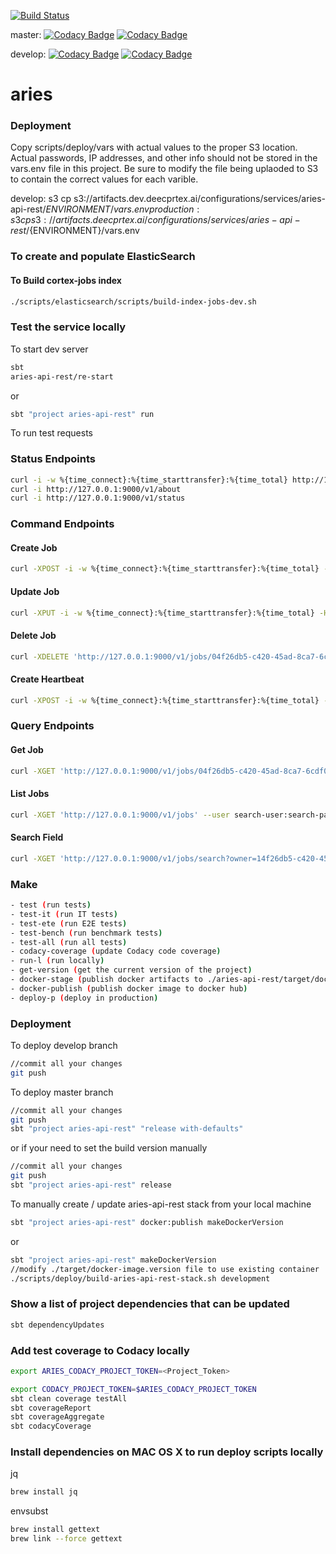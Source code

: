[![Build Status](https://travis-ci.com/deepcortex/aries.svg?token=NvQ9e1gJgR195rmfXncf&branch=develop)](https://travis-ci.com/deepcortex/aries)

master:
[![Codacy Badge](https://api.codacy.com/project/badge/Grade/777faf05871f43618713860af1dca65b?branch=master)](https://www.codacy.com?utm_source=github.com&amp;utm_medium=referral&amp;utm_content=deepcortex/aries&amp;utm_campaign=Badge_Grade) [![Codacy Badge](https://api.codacy.com/project/badge/Coverage/777faf05871f43618713860af1dca65b?branch=master)](https://www.codacy.com?utm_source=github.com&utm_medium=referral&utm_content=deepcortex/aries&utm_campaign=Badge_Coverage)

develop:
[![Codacy Badge](https://api.codacy.com/project/badge/Grade/777faf05871f43618713860af1dca65b?branch=develop)](https://www.codacy.com?utm_source=github.com&amp;utm_medium=referral&amp;utm_content=deepcortex/aries&amp;utm_campaign=Badge_Grade) [![Codacy Badge](https://api.codacy.com/project/badge/Coverage/777faf05871f43618713860af1dca65b?branch=develop)](https://www.codacy.com?utm_source=github.com&utm_medium=referral&utm_content=deepcortex/aries&utm_campaign=Badge_Coverage)

# aries

### Deployment

Copy scripts/deploy/vars with actual values to the proper S3 location.
Actual passwords, IP addresses, and other info should not be stored in the vars.env file in this project.
Be sure to modify the file being uplaoded to S3 to contain the correct values for each varible.

develop: s3 cp s3://artifacts.dev.deecprtex.ai/configurations/services/aries-api-rest/${ENVIRONMENT}/vars.env
production: s3 cp s3://artifacts.deecprtex.ai/configurations/services/aries-api-rest/${ENVIRONMENT}/vars.env

### To create and populate ElasticSearch

#### To Build cortex-jobs index

```sh
./scripts/elasticsearch/scripts/build-index-jobs-dev.sh
```

### Test the service locally

To start dev server

```sh
sbt
aries-api-rest/re-start
```
or
```sh
sbt "project aries-api-rest" run
```

To run test requests

### Status Endpoints
```sh
curl -i -w %{time_connect}:%{time_starttransfer}:%{time_total} http://127.0.0.1:9000/v1/health
curl -i http://127.0.0.1:9000/v1/about
curl -i http://127.0.0.1:9000/v1/status
```
### Command Endpoints
#### Create Job
```sh
curl -XPOST -i -w %{time_connect}:%{time_starttransfer}:%{time_total} -H "Content-Type: application/json" http://127.0.0.1:9000/v1/jobs -d '{"id":"04f26db5-c420-45ad-8ca7-6cdf0e462650","created":"2017-08-07T17:56:10Z","owner":"14f26db5-c420-45ad-9ca8-6cdf0e462650","jobType":"train","status":"submitted","inputPath":"inputPath","startedAt":"2017-08-07T17:56:10Z","completedAt":"2017-08-07T17:56:10Z","outputPath":"outputPath"}' --user command-user:command-password
```
#### Update Job
```sh
curl -XPUT -i -w %{time_connect}:%{time_starttransfer}:%{time_total} -H "Content-Type: application/json" http://127.0.0.1:9000/v1/jobs/04f26db5-c420-45ad-8ca7-6cdf0e462650 -d '{"status":"running"}' --user command-user:command-password
```
#### Delete Job
```sh
curl -XDELETE 'http://127.0.0.1:9000/v1/jobs/04f26db5-c420-45ad-8ca7-6cdf0e462650'  --user command-user:command-password
```
#### Create Heartbeat
```sh
curl -XPOST -i -w %{time_connect}:%{time_starttransfer}:%{time_total} -H "Content-Type: application/json" http://127.0.0.1:9000/v1/heartbeats -d '{"jobId":"54f26db5-c420-45ad-8ca7-6cdf0e462650","created":"2017-08-07T17:56:10Z"}' --user command-user:command-password
```
### Query Endpoints
#### Get Job
```sh
curl -XGET 'http://127.0.0.1:9000/v1/jobs/04f26db5-c420-45ad-8ca7-6cdf0e462650' --user search-user:search-password
```
#### List Jobs
```sh
curl -XGET 'http://127.0.0.1:9000/v1/jobs' --user search-user:search-password
```
#### Search Field
```sh
curl -XGET 'http://127.0.0.1:9000/v1/jobs/search?owner=14f26db5-c420-45ad-9ca8-6cdf0e462650&status=submitted&job_type=train' --user search-user:search-password
```

### Make
```sh
- test (run tests)
- test-it (run IT tests)
- test-ete (run E2E tests)
- test-bench (run benchmark tests)
- test-all (run all tests)
- codacy-coverage (update Codacy code coverage)
- run-l (run locally)
- get-version (get the current version of the project)
- docker-stage (publish docker artifacts to ./aries-api-rest/target/docker/ folder)
- docker-publish (publish docker image to docker hub)
- deploy-p (deploy in production)
```

### Deployment


To deploy develop branch

```sh
//commit all your changes
git push
```

To deploy master branch

```sh
//commit all your changes
git push
sbt "project aries-api-rest" "release with-defaults"
```

or if your need to set the build version manually
```sh
//commit all your changes
git push
sbt "project aries-api-rest" release
```

To manually create / update  aries-api-rest stack from your local machine

```sh
sbt "project aries-api-rest" docker:publish makeDockerVersion
```

or

```sh
sbt "project aries-api-rest" makeDockerVersion
//modify ./target/docker-image.version file to use existing container
./scripts/deploy/build-aries-api-rest-stack.sh development
```


### Show a list of project dependencies that can be updated

```sh
sbt dependencyUpdates
```

### Add test coverage to Codacy locally

```sh
export ARIES_CODACY_PROJECT_TOKEN=<Project_Token>
```

```sh
export CODACY_PROJECT_TOKEN=$ARIES_CODACY_PROJECT_TOKEN
sbt clean coverage testAll
sbt coverageReport
sbt coverageAggregate
sbt codacyCoverage
```

### Install dependencies on MAC OS X to run deploy scripts locally

jq
```sh
brew install jq
```

envsubst
```sh
brew install gettext
brew link --force gettext
```

